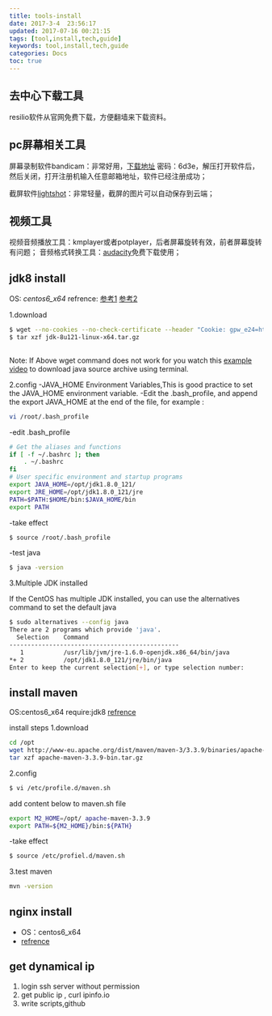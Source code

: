 ```yaml
---
title: tools-install
date: 2017-3-4  23:56:17
updated: 2017-07-16 00:21:15
tags: [tool,install,tech,guide]
keywords: tool,install,tech,guide
categories: Docs
toc: true
---
```


## 去中心下载工具
resilio软件从官网免费下载，方便翻墙来下载资料。

## pc屏幕相关工具
屏幕录制软件bandicam：非常好用，[下载地址](http://pan.baidu.com/s/1dEE4eTb) 密码：6d3e，解压打开软件后，然后关闭，打开注册机输入任意邮箱地址，软件已经注册成功；

截屏软件[lightshot](https://app.prntscr.com)：非常轻量，截屏的图片可以自动保存到云端；

## 视频工具
视频音频播放工具：kmplayer或者potplayer，后者屏幕旋转有效，前者屏幕旋转有问题；
音频格式转换工具：[audacity](http://www.audacityteam.org/download/)免费下载使用；

## jdk8 install
OS: _centos6_x64_
refrence:
[参考1](http://www.mkyong.com/java/how-to-install-oracle-jdk-8-on-centos/)
[参考2](https://tecadmin.net/install-java-8-on-centos-rhel-and-fedora/)
	
1.download
```bash
$ wget --no-cookies --no-check-certificate --header "Cookie: gpw_e24=http%3A%2F%2Fwww.oracle.com%2F; oraclelicense=accept-securebackup-cookie" "http://download.oracle.com/otn-pub/java/jdk/8u121-b13/e9e7ea248e2c4826b92b3f075a80e441/jdk-8u121-linux-x64.tar.gz"
$ tar xzf jdk-8u121-linux-x64.tar.gz
 
 ```
Note: If Above wget command does not work for you watch this [example video](https://www.youtube.com/watch?v=McuF7g14hYw) to download java source archive using terminal.

2.config
-JAVA_HOME Environment Variables,This is good practice to set the JAVA_HOME environment variable.
-Edit the .bash_profile, and append the export JAVA_HOME at the end of the file, for example :

```bash
vi /root/.bash_profile
```

-edit .bash_profile
```bash
# Get the aliases and functions
if [ -f ~/.bashrc ]; then
	. ~/.bashrc
fi
# User specific environment and startup programs
export JAVA_HOME=/opt/jdk1.8.0_121/
export JRE_HOME=/opt/jdk1.8.0_121/jre
PATH=$PATH:$HOME/bin:$JAVA_HOME/bin
export PATH
```

-take effect
```bash
$ source /root/.bash_profile
```

-test java
```bash
$ java -version
```

3.Multiple JDK installed

If the CentOS has multiple JDK installed, you can use the alternatives command to set the default java

```bash
$ sudo alternatives --config java
There are 2 programs which provide 'java'.
  Selection    Command
-----------------------------------------------
   1           /usr/lib/jvm/jre-1.6.0-openjdk.x86_64/bin/java
*+ 2           /opt/jdk1.8.0_121/jre/bin/java
Enter to keep the current selection[+], or type selection number:
```

## install maven

OS:centos6_x64
require:jdk8
[refrence](https://tecadmin.net/install-apache-maven-on-centos/)

install steps
1.download
```bash
cd /opt
wget http://www-eu.apache.org/dist/maven/maven-3/3.3.9/binaries/apache-maven-3.3.9-bin.tar.gz
tar xzf apache-maven-3.3.9-bin.tar.gz
```

2.config
```bash
$ vi /etc/profile.d/maven.sh
```
add content below to maven.sh file

```bash
export M2_HOME=/opt/ apache-maven-3.3.9
export PATH=${M2_HOME}/bin:${PATH}
```
-take effect
```bash
$ source /etc/profiel.d/maven.sh
```

3.test maven
```bash
mvn -version
```

## nginx install
- OS：centos6_x64
- [refrence](https://www.godaddy.com/garage/tech/config/how-to-install-and-configure-nginx-on-centos-7/)

## get dynamical ip
1. login ssh server without permission
2. get public ip ,  curl ipinfo.io
3. write  scripts,github
